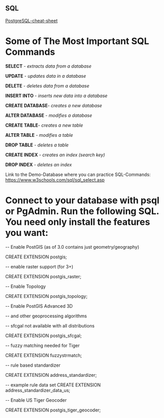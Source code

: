 
## SQL

[PostgreSQL-cheat-sheet](https://sp.postgresqltutorial.com/wp-content/uploads/2018/03/PostgreSQL-Cheat-Sheet.pdf)

# Some of The Most Important SQL Commands

**SELECT** - *extracts data from a database*

**UPDATE** - *updates data in a database*

**DELETE** - *deletes data from a database*

**INSERT INTO** - *inserts new data into a database*

**CREATE DATABASE**- *creates a new database*

**ALTER DATABASE** - *modifies a database*

**CREATE TABLE**- *creates a new table*

**ALTER TABLE** - *modifies a table*

**DROP TABLE** - *deletes a table*

**CREATE INDEX** - *creates an index (search key)*

**DROP INDEX** - *deletes an index*

Link to the Demo-Database where you can practice SQL-Commands: https://www.w3schools.com/sql/sql_select.asp


# Connect to your database with psql or PgAdmin. Run the following SQL. You need only install the features you want:

-- Enable PostGIS (as of 3.0 contains just geometry/geography)

CREATE EXTENSION postgis;

-- enable raster support (for 3+)

CREATE EXTENSION postgis_raster;

-- Enable Topology

CREATE EXTENSION postgis_topology;

-- Enable PostGIS Advanced 3D

-- and other geoprocessing algorithms

-- sfcgal not available with all distributions

CREATE EXTENSION postgis_sfcgal;

-- fuzzy matching needed for Tiger

CREATE EXTENSION fuzzystrmatch;

-- rule based standardizer

CREATE EXTENSION address_standardizer;

-- example rule data set
CREATE EXTENSION address_standardizer_data_us;

-- Enable US Tiger Geocoder

CREATE EXTENSION postgis_tiger_geocoder;